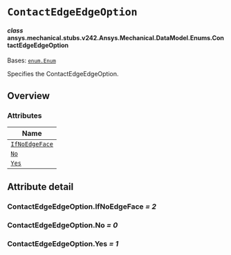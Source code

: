 # `ContactEdgeEdgeOption`

<a id="ansys.mechanical.stubs.v242.Ansys.Mechanical.DataModel.Enums.ContactEdgeEdgeOption"></a>

#### *class* ansys.mechanical.stubs.v242.Ansys.Mechanical.DataModel.Enums.ContactEdgeEdgeOption

Bases: [`enum.Enum`](https://docs.python.org/3/library/enum.html#enum.Enum)

Specifies the ContactEdgeEdgeOption.

<!-- !! processed by numpydoc !! -->

<a id="overview"></a>

## Overview

### Attributes

| Name |
| -------------------------------------------------------------------------------------------------------------------------------------- |
| [`IfNoEdgeFace`](#ContactEdgeEdgeOption.IfNoEdgeFace) |
| [`No`](#ContactEdgeEdgeOption.No) |
| [`Yes`](#ContactEdgeEdgeOption.Yes) |

<a id="attribute-detail"></a>

## Attribute detail

<a id="ContactEdgeEdgeOption.IfNoEdgeFace"></a>

### ContactEdgeEdgeOption.IfNoEdgeFace *= 2*

<a id="ContactEdgeEdgeOption.No"></a>

### ContactEdgeEdgeOption.No *= 0*

<a id="ContactEdgeEdgeOption.Yes"></a>

### ContactEdgeEdgeOption.Yes *= 1*


